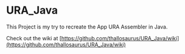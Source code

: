 # URA_Java

This Project is my try to recreate the App URA Assembler in Java.

Check out the wiki at [https://github.com/thallosaurus/URA_Java/wiki](https://github.com/thallosaurus/URA_Java/wiki)